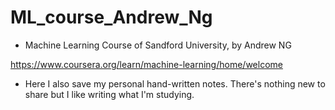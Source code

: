 # ML_course_Andrew_Ng

- Machine Learning Course of Sandford University, by Andrew NG

https://www.coursera.org/learn/machine-learning/home/welcome


- Here I also save my personal hand-written notes. There's nothing new to share but I like writing what I'm studying.